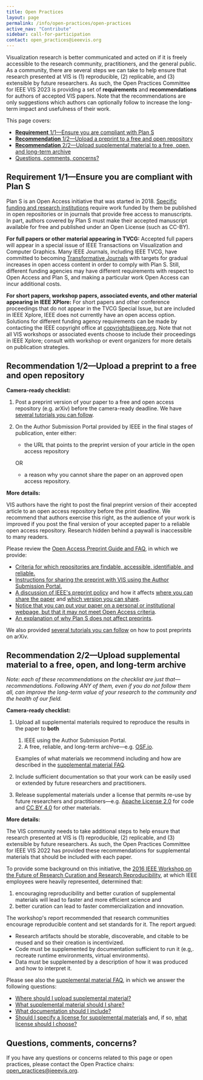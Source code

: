 ```yaml
---
title: Open Practices
layout: page
permalink: /info/open-practices/open-practices
active_nav: "Contribute"
sidebar: call-for-participation
contact: open_practices@ieeevis.org
---
```


Visualization research is better communicated and acted on if it is freely accessible to the research community, practitioners, and the general public. As a community, there are several steps we can take to help ensure that research presented at VIS is (1) reproducible, (2) replicable, and (3) extensible by future researchers. As such, the Open Practices Committee for IEEE VIS 2023 is providing a set of **requirements** and **recommendations** for authors of accepted VIS papers. Note that the recommendations are only suggestions which authors can optionally follow to increase the long-term impact and usefulness of their work.

This page covers:
* [**Requirement** 1/1—Ensure you are compliant with Plan S](#requirement-11ensure-you-are-compliant-with-plan-s)
* [**Recommendation** 1/2—Upload a preprint to a free and open repository](#recommendation-12upload-a-preprint-to-a-free-and-open-repository)
* [**Recommendation** 2/2—Upload supplemental material to a free, open, and long-term archive](#recommendation-22upload-supplemental-material-to-a-free-open-and-long-term-archive)
* [Questions, comments, concerns?](#questions-comments-concerns)

## **Requirement** 1/1—Ensure you are compliant with Plan S

Plan S is an Open Access initiative that was started in 2018. [Specific funding and research institutions](https://www.coalition-s.org/organisations/) require work funded by them be published in open repositories or in journals that provide free access to manuscripts. In part, authors covered by Plan S must make their accepted manuscript available for free and published under an Open License (such as CC-BY).

**For full papers or other material appearing in TVCG:**
Accepted full papers will appear in a special issue of IEEE Transactions on Visualization and Computer Graphics. Many IEEE Journals, including IEEE TVCG, have committed to becoming [Transformative Journals](https://open.ieee.org/transformative-journals-faq/) with targets for gradual increases in open access content in order to comply with Plan S. Still, different funding agencies may have different requirements with respect to Open Access and Plan S, and making a particular work Open Access can incur additional costs.

**For short papers, workshop papers, associated events, and other material appearing in IEEE XPlore:**
For short papers and other conference proceedings that do not appear in the TVCG Special Issue, but are included in IEEE Xplore, IEEE does not currently have an open access option. Solutions for different funding agency requirements can be made by contacting the IEEE copyright office at [copyrights@ieee.org](mailto:copyrights@ieee.org). Note that not all VIS workshops or associated events choose to include their proceedings in IEEE Xplore; consult with workshop or event organizers for more details on publication strategies.

## **Recommendation** 1/2—Upload a preprint to a free and open repository

**Camera-ready checklist:**

1. Post a preprint version of your paper to a free and open access repository (e.g. arXiv) before the camera-ready deadline. We have [several tutorials you can follow](open-practices-arxiv).

2. On the Author Submission Portal provided by IEEE in the final stages of publication, enter either:
   * the URL that points to the preprint version of your article in the open access repository

   OR
   * a reason why you cannot share the paper on an approved open access repository.

**More details:**

VIS authors have the right to post the final preprint version of their accepted article to an open access repository before the print deadline. We recommend that authors exercise this right, as the audience of your work is improved if you post the final version of your accepted paper to a reliable open access repository. Research hidden behind a paywall is inaccessible to many readers.

Please review the [Open Access Preprint Guide and FAQ](open-practices-faq), in which we provide:

* [Criteria for which repositories are findable, accessible, identifiable, and reliable.](open-practices-faq#what-are-the-criteria-for-an-open-access-repository)
* [Instructions for sharing the preprint with VIS using the Author Submission Portal.](open-practices-faq#sharing-the-preprint-with-vis-in-the-author-submission-portal)
* [A discussion of IEEE's preprint policy](open-practices-faq#is-sharing-the-preprint-compatible-with-ieees-publication-policy) and how it affects [where you can share the paper](open-practices-faq#where-can-i-share-the-paper) and [which version you can share](open-practices-faq#which-version-of-the-paper-can-i-share).
* [Notice that you can put your paper on a personal or institutional webpage, but that it may not meet Open Access criteria](open-practices-faq#can-i-put-my-paper-on-my-personalinstitutional-webpage).
* [An explanation of why Plan S does not affect preprints](open-practices-faq#what-about-plan-s).

We also provided [several tutorials you can follow](open-practices-arxiv) on how to post preprints on arXiv.

## **Recommendation** 2/2—Upload supplemental material to a free, open, and long-term archive

_Note: each of these recommendations on the checklist are just that—recommendations. Following ANY of them, even if you do not follow them all, can improve the long-term value of your research to the community and the health of our field._

**Camera-ready checklist:**

1. Upload all supplemental materials required to reproduce the results in the paper to **both**
   1. IEEE using the Author Submission Portal.
   2. A free, reliable, and long-term archive—e.g. [OSF.io](https://osf.io/).

   Examples of what materials we recommend including and how are described in the [supplemental material FAQ](supplemental-material-faq#what-supplemental-material-should-i-share).
2. Include sufficient documentation so that your work can be easily used or extended by future researchers and practitioners.
3. Release supplemental materials under a license that permits re-use by future researchers and practitioners—e.g. [Apache License 2.0](https://opensource.org/licenses/Apache-2.0) for code and [CC BY 4.0](https://creativecommons.org/licenses/by/4.0/) for other materials.

**More details:**

The VIS community needs to take additional steps to help ensure that research presented at VIS is (1) reproducible, (2) replicable, and (3) extensible by future researchers. As such, the Open Practices Committee for IEEE VIS 2022 has provided these recommendations for supplemental materials that should be included with each paper.

To provide some background on this initiative, the [2016 IEEE Workshop on the Future of Research Curation and Research Reproducibility](https://www.ieee.org/content/dam/ieee-org/ieee/web/org/ieee_reproducibility_workshop_report_final.pdf), at which IEEE employees were heavily represented, determined that:

1. encouraging reproducibility and better curation of supplemental materials will lead to faster and more efficient science and 
2. better curation can lead to faster commercialization and innovation.

The workshop's report recommended that  research communities encourage reproducible content and set standards for it. The report argued:

* Research artifacts should be storable, discoverable, and citable to be reused and so their creation is incentivized.
* Code must be supplemented by documentation sufficient to run it (e.g,. recreate runtime environments, virtual environments).
* Data must be supplemented by a description of how it was produced and how to interpret it.

Please see also the [supplemental material FAQ](supplemental-material-faq), in which we answer the following questions:

* [Where should I upload supplemental material?](supplemental-material-faq#where-should-i-upload-supplemental-material)
* [What supplemental material should I share?](supplemental-material-faq#what-supplemental-material-should-i-share)
* [What documentation should I include?](supplemental-material-faq#what-documentation-should-i-include)
* [Should I specify a license for supplemental materials](supplemental-material-faq#should-i-specify-a-license-for-supplemental-materials) and, if so, [what license should I choose?](supplemental-material-faq#what-license-should-i-choose)


## Questions, comments, concerns?

If you have any questions or concerns related to this page or open practices, please contact the Open Practice chairs: [open_practices@ieeevis.org](mailto:open_practices@ieeevis.org).
